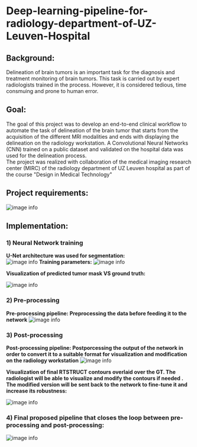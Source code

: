 # Deep-learning-pipeline-for-radiology-department-of-UZ-Leuven-Hospital
## Background:
Delineation of brain tumors is an important task for the diagnosis and treatment monitoring of brain tumors. This task is carried out by expert radiologists trained in the process. However, it is considered tedious, time consmuing and prone to human error.
## Goal:
  The goal of this project was to develop an end-to-end clinical workflow to automate the task of delineation of the brain tumor that starts from the acquisition of the different MRI modalities and ends with displaying the delineation on the radiology workstation. A Convolutional Neural Networks (CNN) trained on a public dataset and validated on the hospital data was used for the delineation process.  
    The project was realized with collaboration of the medical imaging research center (MIRC) of the radiology department of UZ Leuven hospital as part of the course "Design in Medical Technology"
    
## Project requirements:
  
  ![image info](./figures/requirements.PNG)

## Implementation:  
  ### 1) Neural Network training
  **U-Net architecture was used for segmentation:**  
    ![image info](./figures/U_Net.gif)
  **Training parameters:**
  ![image info](./figures/NN_param.PNG)
  
  **Visualization of predicted tumor mask VS ground truth:**
  
  ![image info](./figures/NN_results.PNG)
  
  ### 2) Pre-processing
   **Pre-processing pipeline: Preprocessing the data before feeding it to the network**
   ![image info](./figures/Pre_processing.PNG)
   
  ### 3) Post-processing
  **Post-processing pipeline: Postporcessing the output of the network in order to convert it to a suitable format for visualization and modification on
  the radiology workstation**
   ![image info](./figures/post_processing.PNG)
   
   **Visualization of final RTSTRUCT contours overlaid over the GT. The radiologist will be able to visualize and modify the contours if needed
   . The modified version will be sent back to the network to fine-tune it and increase its robustness:**
   
   ![image info](./figures/RT_STRUCT_contour.PNG)
   
   ### 4) Final proposed pipeline that closes the loop between pre-processing and post-processing:
   
   ![image info](./figures/Pipline.PNG)
   
   
   
  


